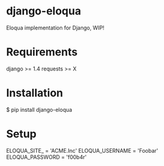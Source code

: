 django-eloqua
=============

Eloqua implementation for Django, WIP!

Requirements
============
django >= 1.4
requests >= X

Installation
============

$ pip install django-eloqua

Setup
=====

ELOQUA_SITE_ = 'ACME.Inc'
ELOQUA_USERNAME = 'Foobar'
ELOQUA_PASSWORD = 'f00b4r'

